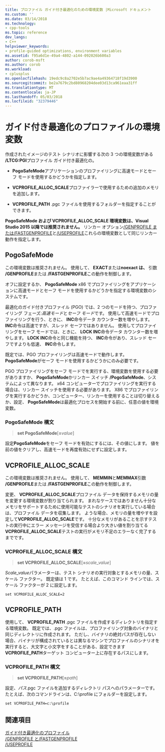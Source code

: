 ```yaml
---
title: プロファイル ガイド付き最適化のための環境変数 |Microsoft ドキュメント
ms.custom: ''
ms.date: 03/14/2018
ms.technology:
- cpp-tools
ms.topic: reference
dev_langs:
- C++
helpviewer_keywords:
- profile-guided optimizations, environment variables
ms.assetid: f95a6d1e-49a4-4802-a144-092026b600a3
author: corob-msft
ms.author: corob
ms.workload:
- cplusplus
ms.openlocfilehash: 19edc9c8a2702e5b7ac9ae4a49364718f19d3900
ms.sourcegitcommit: be2a7679c2bd80968204dee03d13ca961eaa31ff
ms.translationtype: MT
ms.contentlocale: ja-JP
ms.lasthandoff: 05/03/2018
ms.locfileid: "32379446"
---
```

# <a name="environment-variables-for-profile-guided-optimizations"></a>ガイド付き最適化のプロファイルの環境変数

作成されたイメージのテスト シナリオに影響する次の 3 つの環境変数がある **/LTCG:PGI**プロファイル ガイド付き最適化の。

- **PogoSafeMode**アプリケーションのプロファイリングに高速モードとセーフ モードを使用するかどうかを指定します。

- **VCPROFILE_ALLOC_SCALE**プロファイラーで使用するための追加のメモリを追加します。

- **VCPROFILE_PATH** .pgc ファイルを使用するフォルダーを指定することができます。

**PogoSafeMode および VCPROFILE_ALLOC_SCALE 環境変数は、Visual Studio 2015 以降では推奨されません。** リンカー オプション[/GENPROFILE または/FASTGENPROFILE](genprofile-fastgenprofile-generate-profiling-instrumented-build.md)と[/USEPROFILE](useprofile.md)これらの環境変数として同じリンカー動作を指定します。

## <a name="pogosafemode"></a>PogoSafeMode

この環境変数は推奨されません。 使用して、 **EXACT**または**noexact は、** 引数 **/GENPROFILE**または **/FASTGENPROFILE**この動作を制御します。

オフに設定するか、 **PogoSafeMode** x86 でプロファイリングをアプリケーションに高速モードとセーフ モードを使用するかどうかを指定する環境変数のシステムです。

最適化のガイド付きプロファイル (PGO) では、2 つのモードを持つ、プロファイリング フェーズ:*高速モード*と*セーフ モード*です。 使用して高速モードでプロファイリングを行う、ときに、 **INC**命令データ カウンター数を増やします。 **INC**命令は高速ですが、スレッド セーフではありません。 使用してプロファイリングをセーフ モードでは、ときに、 **LOCK INC**命令データ カウンター数を増やします。 **LOCK INC**命令と同じ機能を持つ、 **INC**命令があり、スレッド セーフですよりも低速、 **INC**命令します。

既定では、PGO プロファイリングは高速モードで動作します。 **PogoSafeMode**がセーフ モードを使用するかどうかにのみ必要です。

PGO プロファイリングをセーフ モードでを実行する、環境変数を使用する必要がありますか、 **PogoSafeMode**かリンカー スイッチ **/PogoSafeMode**、システムによって異なります。 x64 コンピューターでプロファイリングを実行する場合は、リンカー スイッチを使用する必要があります。 X86 でプロファイリングを実行するかどうか、コンピューター、リンカーを使用することは切り替えるか、設定、 **PogoSafeMode**は最適化プロセスを開始する前に、任意の値を環境変数。

### <a name="pogosafemode-syntax"></a>PogoSafeMode 構文

> **set PogoSafeMode**[**=**_value_]

設定**PogoSafeMode**をセーフ モードを有効にするには、その値にします。 値を前の値をクリアし、高速モードを再度有効にせずに設定します。

## <a name="vcprofileallocscale"></a>VCPROFILE_ALLOC_SCALE

この環境変数は推奨されません。 使用して、 **MEMMIN**と**MEMMAX**引数 **/GENPROFILE**または **/FASTGENPROFILE**この動作を制御します。

変更、 **VCPROFILE_ALLOC_SCALE**プロファイル データを保持するメモリの量を変更する環境変数が割り当てられます。 まれなケースではありません十分なメモリをサポートするために使用可能なテストのシナリオを実行している場合は、プロファイル データを収集します。 ような場合、メモリの量を増やすを設定して**VCPROFILE_ALLOC_SCALE**です。 十分なメモリがあることを示すテストの実行中にエラー メッセージを受信する場合より大きい値を割り当てる**VCPROFILE_ALLOC_SCALE**テストの実行がメモリ不足のエラーなく完了するまでです。

### <a name="vcprofileallocscale-syntax"></a>VCPROFILE_ALLOC_SCALE 構文

> **set VCPROFILE_ALLOC_SCALE**[__=__*scale_value*]

*Scale_value*パラメーターは、テスト シナリオの実行対象とするメモリの量、スケール ファクター。  既定値は 1 です。 たとえば、このコマンド ラインでは、スケール ファクターが 2 に設定します。

`set VCPROFILE_ALLOC_SCALE=2`

## <a name="vcprofilepath"></a>VCPROFILE_PATH

使用して、 **VCPROFILE_PATH** .pgc ファイルを作成するディレクトリを指定する環境変数。 既定では、.pgc ファイルは、プロファイリング対象のバイナリと同じディレクトリに作成されます。 ただし、バイナリの絶対パスが存在しない場合、バイナリが構成されているとは異なるマシンでプロファイルのシナリオを実行すると、大文字と小文字をすることがある、設定できます**VCPROFILE_PATH**ターゲット コンピューター上に存在するパスにします。

### <a name="vcprofilepath-syntax"></a>VCPROFILE_PATH 構文

> **set VCPROFILE_PATH**[**=**_path_]

設定、*パス*.pgc ファイルを追加するディレクトリ パスへのパラメーターです。 たとえば、次のコマンドラインは、C:\profile にフォルダーを設定します。

`set VCPROFILE_PATH=c:\profile`

## <a name="see-also"></a>関連項目

[ガイド付き最適化のプロファイル](../../build/reference/profile-guided-optimizations.md)<br/>
[/GENPROFILE と/FASTGENPROFILE](genprofile-fastgenprofile-generate-profiling-instrumented-build.md)<br/>
[/USEPROFILE](useprofile.md)<br/>
